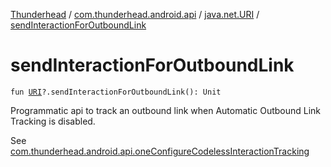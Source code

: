 [Thunderhead](../../index.md) / [com.thunderhead.android.api](../index.md) / [java.net.URI](index.md) / [sendInteractionForOutboundLink](./send-interaction-for-outbound-link.md)

# sendInteractionForOutboundLink

`fun `[`URI`](https://whatever/java/net/URI.html)`?.sendInteractionForOutboundLink(): Unit`

Programmatic api to track an outbound link when
Automatic Outbound Link Tracking is disabled.

See [com.thunderhead.android.api.oneConfigureCodelessInteractionTracking](../one-configure-codeless-interaction-tracking.md)

